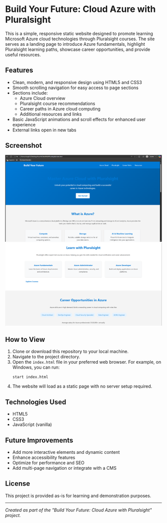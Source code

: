 # Build Your Future: Cloud Azure with Pluralsight

This is a simple, responsive static website designed to promote learning Microsoft Azure cloud technologies through Pluralsight courses. The site serves as a landing page to introduce Azure fundamentals, highlight Pluralsight learning paths, showcase career opportunities, and provide useful resources.

## Features

- Clean, modern, and responsive design using HTML5 and CSS3
- Smooth scrolling navigation for easy access to page sections
- Sections include:
  - Azure Cloud overview
  - Pluralsight course recommendations
  - Career paths in Azure cloud computing
  - Additional resources and links
- Basic JavaScript animations and scroll effects for enhanced user experience
- External links open in new tabs


## Screenshot
![image_alt](https://github.com/rajsingh565/Azure_Pathway/blob/4008e3abdf559481f699de7084607453b8bdcf21/Screenshot%202025-09-16%20182845.png)
![image_alt](https://github.com/rajsingh565/Azure_Pathway/blob/c300d55d3b162f7cdbce25745f3ba0e5045e30c1/Screenshot%202025-09-16%20182915.png)


## How to View

1. Clone or download this repository to your local machine.
2. Navigate to the project directory.
3. Open the `index.html` file in your preferred web browser. For example, on Windows, you can run:
   ```
   start index.html
   ```
4. The website will load as a static page with no server setup required.

## Technologies Used

- HTML5
- CSS3
- JavaScript (vanilla)

## Future Improvements

- Add more interactive elements and dynamic content
- Enhance accessibility features
- Optimize for performance and SEO
- Add multi-page navigation or integrate with a CMS

## License

This project is provided as-is for learning and demonstration purposes.

---

*Created as part of the "Build Your Future: Cloud Azure with Pluralsight" project.*


